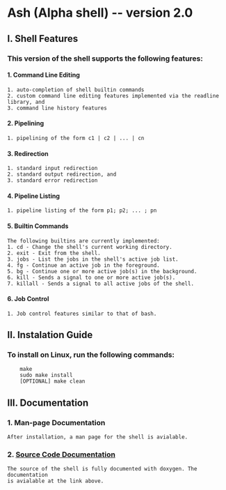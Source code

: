 # Ash (Alpha shell) -- version 2.0
## I. Shell Features

### This version of the shell supports the following features:
#### 1. Command Line Editing
    1. auto-completion of shell builtin commands
    2. custom command line editing features implemented via the readline library, and
    3. command line history features
#### 2. Pipelining
    1. pipelining of the form c1 | c2 | ... | cn

#### 3. Redirection
    1. standard input redirection
    2. standard output redirection, and 
    3. standard error redirection
	
#### 4. Pipeline Listing
    1. pipeline listing of the form p1; p2; ... ; pn
	
#### 5. Builtin Commands
    The following builtins are currently implemented:
    1. cd - Change the shell's current working directory.
    2. exit - Exit from the shell.
    3. jobs - List the jobs in the shell's active job list.
    4. fg - Continue an active job in the foreground.
    5. bg - Continue one or more active job(s) in the background.
    6. kill - Sends a signal to one or more active job(s).
    7. killall - Sends a signal to all active jobs of the shell.
#### 6. Job Control
    1. Job control features similar to that of bash.

## II. Instalation Guide

### To install on Linux, run the following commands:
``` 
	make
	sudo make install
	[OPTIONAL] make clean
```

## III. Documentation 
### 1. Man-page Documentation
    After installation, a man page for the shell is avialable.
### 2. [Source Code Documentation](https://codedocs.xyz/ashrepo/Ash/index.html)
    The source of the shell is fully documented with doxygen. The documentation 
    is avialable at the link above.

